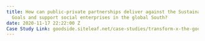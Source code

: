 ```yaml
---
title: How can public-private partnerships deliver against the Sustainable Development
  Goals and support social enterprises in the global South?
date: 2020-11-17 22:22:00 Z
Case Study Link: goodside.siteleaf.net/case-studies/transform-x-the-good-side.html
---
```


